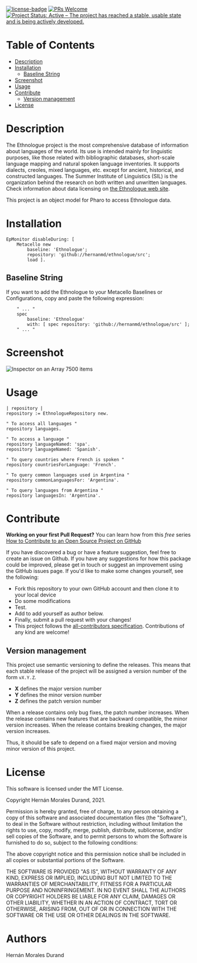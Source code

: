 [![license-badge](https://img.shields.io/badge/license-MIT-blue.svg)](https://img.shields.io/badge/license-MIT-blue.svg)
[![PRs Welcome](https://img.shields.io/badge/PRs-welcome-brightgreen.svg?style=flat-square)](http://makeapullrequest.com)
[![Project Status: Active – The project has reached a stable, usable state and is being actively developed.](http://www.repostatus.org/badges/latest/active.svg)](http://www.repostatus.org/#active)

# Table of Contents

- [Description](#description)
- [Installation](#installation)
  - [Baseline String](#baseline-string)
- [Screenshot](#screenshot)
- [Usage](#usage)
- [Contribute](#contribute)
  - [Version management](#version-management)
- [License](#license)


# Description

The Ethnologue project is the most comprehensive database of information about languages of the world. Its use is intended mainly for linguistic purposes, like those related with bibliographic databases, short-scale language mapping and natural spoken language inventories. It supports dialects, creoles, mixed languages, etc. except for ancient, historical, and constructed languages. The Summer Institute of Linguistics (SIL) is the organization behind the research on both written and unwritten languages. Check information about data licensing on [the Ethnologue web site](https://www.ethnologue.com/).

This project is an object model for Pharo to access Ethnologue data. 

# Installation

```smalltalk
EpMonitor disableDuring: [ 
	Metacello new	
		baseline: 'Ethnologue';	
		repository: 'github://hernanmd/ethnologue/src';	
		load ].
```

## Baseline String 

If you want to add the Ethnologue to your Metacello Baselines or Configurations, copy and paste the following expression:
```smalltalk
	" ... "
	spec
		baseline: 'Ethnologue' 
		with: [ spec repository: 'github://hernanmd/ethnologue/src' ];
	" ... "
```

# Screenshot

![Inspector on an Array  7500 items  ](https://user-images.githubusercontent.com/4825959/185259089-e2874235-5a96-4db3-bb39-4b5c895372cb.png)

# Usage

```smalltalk
| repository |
repository := EthnologueRepository new.

" To access all languages "
repository languages.

" To access a language "
repository languageNamed: 'spa'.
repository languageNamed: 'Spanish'.

" To query countries where French is spoken "
repository countriesForLanguage: 'French'.
 
" To query common languages used in Argentina "
repository commonLanguagesFor: 'Argentina'.
 
" To query languages from Argentina "
repository languagesIn: 'Argentina'.
```

# Contribute

**Working on your first Pull Request?** You can learn how from this *free* series [How to Contribute to an Open Source Project on GitHub](https://egghead.io/series/how-to-contribute-to-an-open-source-project-on-github)

If you have discovered a bug or have a feature suggestion, feel free to create an issue on Github.
If you have any suggestions for how this package could be improved, please get in touch or suggest an improvement using the GitHub issues page.
If you'd like to make some changes yourself, see the following:    

  - Fork this repository to your own GitHub account and then clone it to your local device
  - Do some modifications
  - Test.
  - Add <your GitHub username> to add yourself as author below.
  - Finally, submit a pull request with your changes!
  - This project follows the [all-contributors specification](https://github.com/kentcdodds/all-contributors). Contributions of any kind are welcome!

## Version management 

This project use semantic versioning to define the releases. This means that each stable release of the project will be assigned a version number of the form `vX.Y.Z`. 

- **X** defines the major version number
- **Y** defines the minor version number 
- **Z** defines the patch version number

When a release contains only bug fixes, the patch number increases. When the release contains new features that are backward compatible, the minor version increases. When the release contains breaking changes, the major version increases. 

Thus, it should be safe to depend on a fixed major version and moving minor version of this project.

# License
	
This software is licensed under the MIT License.

Copyright Hernán Morales Durand, 2021.

Permission is hereby granted, free of charge, to any person obtaining a copy of this software and associated documentation files (the "Software"), to deal in the Software without restriction, including without limitation the rights to use, copy, modify, merge, publish, distribute, sublicense, and/or sell copies of the Software, and to permit persons to whom the Software is furnished to do so, subject to the following conditions:

The above copyright notice and this permission notice shall be included in all copies or substantial portions of the Software.

THE SOFTWARE IS PROVIDED "AS IS", WITHOUT WARRANTY OF ANY KIND, EXPRESS OR IMPLIED, INCLUDING BUT NOT LIMITED TO THE WARRANTIES OF MERCHANTABILITY, FITNESS FOR A PARTICULAR PURPOSE AND NONINFRINGEMENT. IN NO EVENT SHALL THE AUTHORS OR COPYRIGHT HOLDERS BE LIABLE FOR ANY CLAIM, DAMAGES OR OTHER LIABILITY, WHETHER IN AN ACTION OF CONTRACT, TORT OR OTHERWISE, ARISING FROM, OUT OF OR IN CONNECTION WITH THE SOFTWARE OR THE USE OR OTHER DEALINGS IN THE SOFTWARE.

# Authors

Hernán Morales Durand
